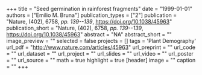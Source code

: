 +++
title = "Seed germination in rainforest fragments"
date = "1999-01-01"
authors = ["Emilio M. Bruna"]
publication_types = ["2"]
publication = "Nature, (402), 6758, _pp. 139--139_, https://doi.org/10.1038/45963"
publication_short = "Nature, (402), 6758, _pp. 139--139_, https://doi.org/10.1038/45963"
abstract = "NA"
abstract_short = ""
image_preview = ""
selected = false
projects = []
tags = 'Plant Demography'
url_pdf = "http://www.nature.com/articles/45963"
url_preprint = ""
url_code = ""
url_dataset = ""
url_project = ""
url_slides = ""
url_video = ""
url_poster = ""
url_source = ""
math = true
highlight = true
[header]
image = ""
caption = ""
+++

